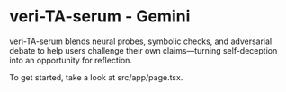 # veri-TA-serum - Gemini

veri-TA-serum blends neural probes, symbolic checks, and adversarial debate to help users challenge their own claims—turning self-deception into an opportunity for reflection.

To get started, take a look at src/app/page.tsx.
